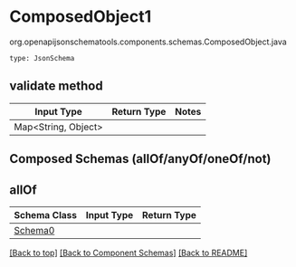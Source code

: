 # ComposedObject1
org.openapijsonschematools.components.schemas.ComposedObject.java
```
type: JsonSchema
```

## validate method
| Input Type | Return Type | Notes |
| ---------- | ----------- | ----- |
| Map<String, Object> |  | |

## Composed Schemas (allOf/anyOf/oneOf/not)
## allOf
Schema Class | Input Type | Return Type
------------ | ---------- | -----------
[Schema0](#) |  | 


[[Back to top]](#top) [[Back to Component Schemas]](../../../README.md#Component-Schemas) [[Back to README]](../../../README.md)
